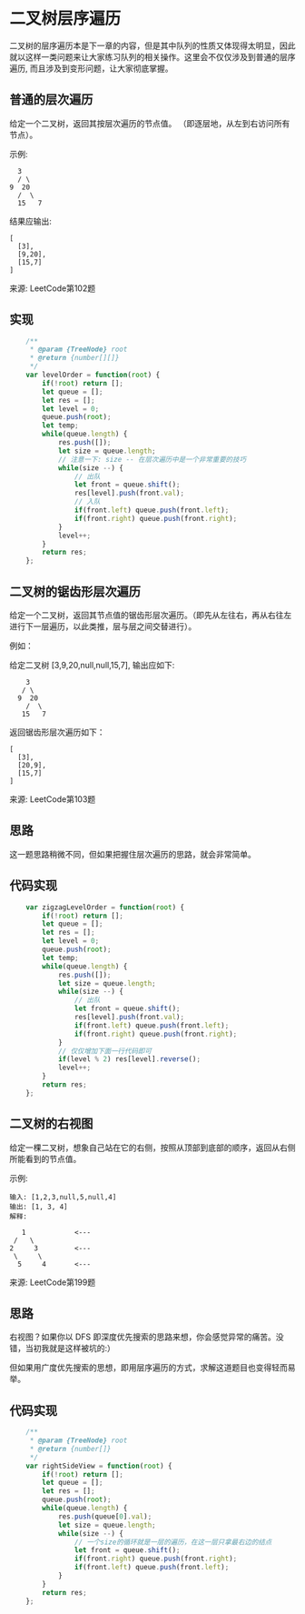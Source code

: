# 二叉树层序遍历

二叉树的层序遍历本是下一章的内容，但是其中队列的性质又体现得太明显，因此就以这样一类问题来让大家练习队列的相关操作。这里会不仅仅涉及到普通的层序遍历, 而且涉及到变形问题，让大家彻底掌握。

## 普通的层次遍历

给定一个二叉树，返回其按层次遍历的节点值。 （即逐层地，从左到右访问所有节点）。

示例:

      3
      / \
    9  20
      /  \
      15   7


结果应输出:

    [
      [3],
      [9,20],
      [15,7]
    ]


来源: LeetCode第102题

## 实现

~~~js
    /**
     * @param {TreeNode} root
     * @return {number[][]}
     */
    var levelOrder = function(root) {
        if(!root) return [];
        let queue = [];
        let res = [];
        let level = 0;
        queue.push(root);
        let temp;
        while(queue.length) {
            res.push([]);
            let size = queue.length;
            // 注意一下: size -- 在层次遍历中是一个非常重要的技巧
            while(size --) {
                // 出队
                let front = queue.shift();
                res[level].push(front.val);
                // 入队
                if(front.left) queue.push(front.left);
                if(front.right) queue.push(front.right);
            }        
            level++;
        }
        return res;
    };
~~~

## 二叉树的锯齿形层次遍历

给定一个二叉树，返回其节点值的锯齿形层次遍历。（即先从左往右，再从右往左进行下一层遍历，以此类推，层与层之间交替进行）。

例如：

给定二叉树 [3,9,20,null,null,15,7], 输出应如下:

        3
       / \
      9  20
        /  \
       15   7


返回锯齿形层次遍历如下：

    [
      [3],
      [20,9],
      [15,7]
    ]


来源: LeetCode第103题

## 思路

这一题思路稍微不同，但如果把握住层次遍历的思路，就会非常简单。

## 代码实现

~~~js
    var zigzagLevelOrder = function(root) {
        if(!root) return [];
        let queue = [];
        let res = [];
        let level = 0;
        queue.push(root);
        let temp;
        while(queue.length) {
            res.push([]);
            let size = queue.length;
            while(size --) {
                // 出队
                let front = queue.shift();
                res[level].push(front.val);
                if(front.left) queue.push(front.left);
                if(front.right) queue.push(front.right);
            }  
            // 仅仅增加下面一行代码即可
            if(level % 2) res[level].reverse();      
            level++;
        }
        return res;
    };
~~~

## 二叉树的右视图

给定一棵二叉树，想象自己站在它的右侧，按照从顶部到底部的顺序，返回从右侧所能看到的节点值。

示例:

    输入: [1,2,3,null,5,null,4]
    输出: [1, 3, 4]
    解释:
    
       1            <---
     /   \
    2     3         <---
     \     \
      5     4       <---

来源: LeetCode第199题

## 思路

右视图？如果你以 DFS 即深度优先搜索的思路来想，你会感觉异常的痛苦。没错，当初我就是这样被坑的:）

但如果用广度优先搜索的思想，即用层序遍历的方式，求解这道题目也变得轻而易举。

## 代码实现

~~~js
    /**
     * @param {TreeNode} root
     * @return {number[]}
     */
    var rightSideView = function(root) {
        if(!root) return [];
        let queue = [];
        let res = [];
        queue.push(root);
        while(queue.length) {
            res.push(queue[0].val);
            let size = queue.length;
            while(size --) {
                // 一个size的循环就是一层的遍历，在这一层只拿最右边的结点
                let front = queue.shift();
                if(front.right) queue.push(front.right);
                if(front.left) queue.push(front.left);
            }
        }
        return res;
    };

~~~


